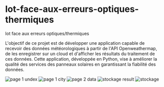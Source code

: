 # Iot-face-aux-erreurs-optiques-thermiques
Iot face aux erreurs optiques/thermiques

L'objectif de ce projet est de développer une application capable de recevoir des données météorologiques à partir de l'API Openweathermap, de les enregistrer sur un cloud et d'afficher les résultats du traitement de ces données. Cette application, développée en Python, vise à améliorer la qualité des services des panneaux solaires en garantissant la fiabilité des données.

![page 1 undex](https://user-images.githubusercontent.com/64859107/233507689-5d2852b5-55da-4699-b611-05dbfefd9c44.png)
![page 1 city](https://user-images.githubusercontent.com/64859107/233507685-02922cb2-49e8-4615-9523-aa2a8c34c7fd.png)
![page 2 data](https://user-images.githubusercontent.com/64859107/233507690-6ef9481e-c882-4d00-b221-25f3517808da.png)
![stockage result](https://user-images.githubusercontent.com/64859107/233507691-bc875b20-579b-49aa-82f6-5a53786f499e.png)
![stockage](https://user-images.githubusercontent.com/64859107/233507693-86e00f1f-b923-4fbd-a04a-1a367fd0ab75.png)

